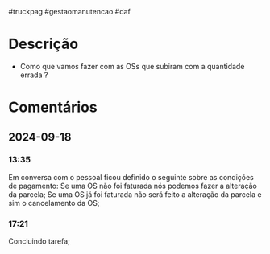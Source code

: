 #truckpag #gestaomanutencao #daf
# Descrição
- Como que vamos fazer com as OSs que subiram com a quantidade errada ? 

# Comentários 
## 2024-09-18 
### 13:35
Em conversa com o pessoal ficou definido o seguinte sobre as condições de pagamento: 
Se uma OS não foi faturada nós podemos fazer a alteração da parcela; 
Se uma OS já foi faturada não será feito a alteração da parcela e sim o cancelamento da OS; 
### 17:21
Concluindo tarefa; 

